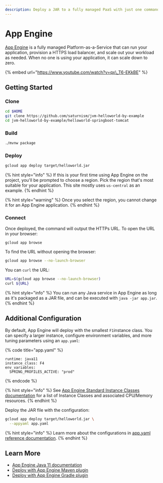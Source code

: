 ```yaml
---
description: Deploy a JAR to a fully managed PaaS with just one command.
---
```


# App Engine

[App Engine](https://cloud.google.com/appengine/docs/standard/java11) is a fully managed Platform-as-a-Service that can run your application, provision a HTTPS load balancer, and scale out your workload as needed. When no one is using your application, it can scale down to zero.

{% embed url="https://www.youtube.com/watch?v=qx\_T6-EKkBE" %}

## Getting Started

### Clone

```bash
cd $HOME
git clone https://github.com/saturnism/jvm-helloworld-by-example
cd jvm-helloworld-by-example/helloworld-springboot-tomcat
```

### Build

```bash
./mvnw package
```

### Deploy

```bash
gcloud app deploy target/helloworld.jar
```

{% hint style="info" %}
If this is your first time using App Engine on the project, you'll be prompted to choose a region. Pick the region that's most suitable for your application. This site mostly uses `us-central` as an example.
{% endhint %}

{% hint style="warning" %}
Once you select the region, you cannot change it for an App Engine application.
{% endhint %}

### Connect

Once deployed, the command will output the HTTPs URL. To open the URL in your browser:

```bash
gcloud app browse
```

To find the URL without opening the browser:

```bash
gcloud app browse --no-launch-browser
```

You can `curl` the URL:

```bash
URL=$(gcloud app browse --no-launch-browser)
curl ${URL}
```

{% hint style="info" %}
You can run any Java service in App Engine as long as it's packaged as a JAR file, and can be executed with `java -jar app.jar`.
{% endhint %}

## Additional Configuration

By default, App Engine will deploy with the smallest `F1`instance class. You can specify a larger instance, configure environment variables, and more tuning parameters using an `app.yaml`:

{% code title="app.yaml" %}
```text
runtime: java11
instance_class: F4
env_variables:
  SPRING_PROFILES_ACTIVE: "prod"
```
{% endcode %}

{% hint style="info" %}
See [App Engine Standard Instance Classes documentation](https://cloud.google.com/appengine/docs/standard#instance_classes) for a list of Instance Classes and associated CPU/Memory resources.
{% endhint %}

Deploy the JAR file with the configuration:

```bash
gcloud app deploy target/helloworld.jar \
  --appyaml app.yaml
```

{% hint style="info" %}
Learn more about the configurations in [app.yaml reference documentation](https://cloud.google.com/appengine/docs/standard/java11/config/appref).
{% endhint %}

## Learn More

* [App Engine Java 11 documentation](https://cloud.google.com/appengine/docs/standard/java11)
* [Deploy with App Engine Maven plugin](https://cloud.google.com/appengine/docs/standard/java11/using-maven#setting_up_maven)
* [Deploy with App Engine Gradle plugin](https://cloud.google.com/appengine/docs/standard/java11/using-gradle)

